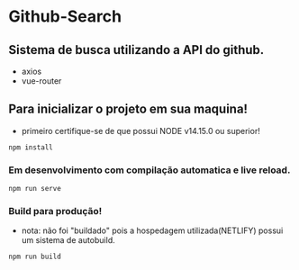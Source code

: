 # Github-Search


## Sistema de busca utilizando a API do github.
-   axios
-   vue-router

## Para inicializar o projeto em sua maquina!
-   primeiro certifique-se de que possui NODE v14.15.0 ou superior!
```
npm install
```

### Em desenvolvimento com compilação automatica e live reload.
```
npm run serve
```

### Build para produção!
-   nota: não foi "buildado" pois a hospedagem utilizada(NETLIFY) possui um sistema de autobuild.
```
npm run build
```

